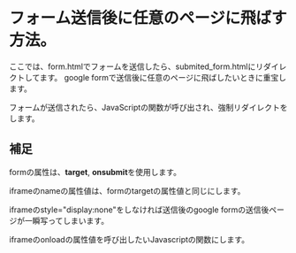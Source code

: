 # フォーム送信後に任意のページに飛ばす方法。

ここでは、form.htmlでフォームを送信したら、submited_form.htmlにリダイレクトしてます。
google formで送信後に任意のページに飛ばしたいときに重宝します。

フォームが送信されたら、JavaScriptの関数が呼び出され、強制リダイレクトをします。

## 補足

formの属性は、**target**, **onsubmit**を使用します。

iframeのnameの属性値は、formのtargetの属性値と同じにします。

iframeのstyle="display:none"をしなければ送信後のgoogle formの送信後ページが一瞬写ってしまいます。

iframeのonloadの属性値を呼び出したいJavascriptの関数にします。
